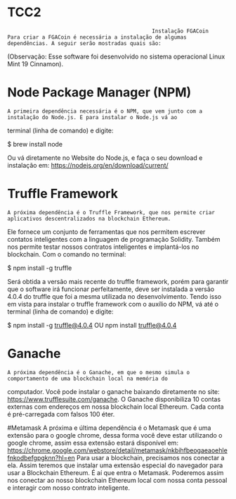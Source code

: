 # TCC2
                                                  Instalação FGACoin
	Para criar a FGACoin é necessária a instalação de algumas dependências. A seguir serão mostradas quais são:
  (Observação: Esse software foi desenvolvido no sistema operacional Linux Mint 19 Cinnamon).

# Node Package Manager (NPM)
	A primeira dependência necessária é o NPM, que vem junto com a instalação do Node.js. E para instalar o Node.js vá ao
  terminal (linha de comando) e digite:

$ brew install node

  Ou vá diretamente no Website do Node.js, e faça o seu download e instalação em: https://nodejs.org/en/download/current/

# Truffle Framework
	A próxima dependência é o Truffle Framework, que nos permite criar aplicativos descentralizados na blockchain Ethereum.
  Ele fornece um conjunto de ferramentas que nos permitem escrever contatos inteligentes com a linguagem de programação
  Solidity. Também nos permite testar nossos contratos inteligentes e implantá-los no blockchain.
	Com o comando no terminal:

$ npm install -g truffle

  Será obtida a versão mais recente do truffle framework, porém para garantir que o software irá funcionar perfeitamente,
 deve ser instalada a versão 4.0.4 do truffle que foi a mesma utilizada no desenvolvimento. Tendo isso em vista para
 instalar o truffle framework com o auxílio do NPM, vá até o terminal (linha de comando) e digite:

$ npm install -g truffle@4.0.4 OU npm install truffle@4.0.4

# Ganache  
	A próxima dependência é o Ganache, em que o mesmo simula o comportamento de uma blockchain local na memória do
  computador. Você pode instalar o ganache baixando diretamente no site: https://www.trufflesuite.com/ganache. O Ganache disponibiliza 10 contas externas com endereços em nossa blockchain local Ethereum. Cada conta é pré-carregada com
  falsos 100 éter.

#Metamask
	A próxima e última dependência é o Metamask que é uma extensão para o google chrome, dessa forma você deve estar
  utilizando o google chrome, assim essa extensão estará disponível em: https://chrome.google.com/webstore/detail/metamask/nkbihfbeogaeaoehlefnkodbefgpgknn?hl=en
Para usar a blockchain, precisamos nos conectar a ela. Assim teremos que instalar uma extensão especial do navegador
para usar a Blockchain Ethereum. É aí que entra o Metamask. Poderemos assim nos conectar ao nosso blockchain Ethereum
local com nossa conta pessoal e interagir com nosso contrato inteligente.
